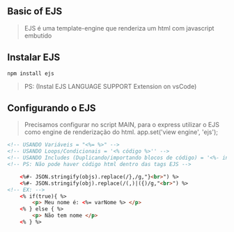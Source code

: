 ## Basic of EJS
>EJS é uma template-engine que renderiza um html com javascript embutido

## Instalar EJS
    npm install ejs
>PS: (Instal EJS LANGUAGE SUPPORT Extension on vsCode)

## Configurando o EJS 
>Precisamos configurar no script MAIN, para o express utilizar o EJS como engine de renderização do html.
    app.set('view engine', 'ejs');


```html (EJS)
<!-- USANDO Variáveis = "<%= %>" -->
<!-- USANDO Loops/Condicionais = '<% código %>'' -->
<!-- USANDO Includes (Duplicando/importando blocos de código) = '<%- include('path/file.ext') %>'' -->
<!-- PS: Não pode haver código html dentro das tags EJS -->

    <%#- JSON.stringify(objs).replace(/},/g,"}<br>") %>
    <%#- JSON.stringify(obj).replace(/(,)|({)/g,"<br>") %>
<!-- EX: -->
    <% if(true){ %>
        <p> Meu nome é: <%= varNome %> </p>
    <% } else { %> 
        <p> Não tem nome </p>
    <% } %>
```

